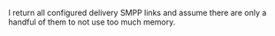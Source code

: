 I return all configured delivery SMPP links and assume there are only a handful of them to not use too much memory.